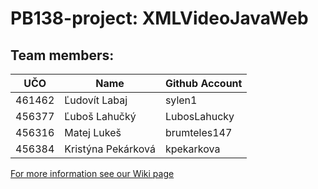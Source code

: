 # PB138-project: XMLVideoJavaWeb
## Team members:
| UČO | Name | Github Account |
|---|---|---|
| 461462 | Ľudovít Labaj | sylen1 |
| 456377 | Ľuboš Lahučký | LubosLahucky |
| 456316 | Matej Lukeš | brumteles147 |
| 456384 | Kristýna Pekárková | kpekarkova |

[For more information see our Wiki page](https://github.com/sylen1/PB138-project/wiki)
